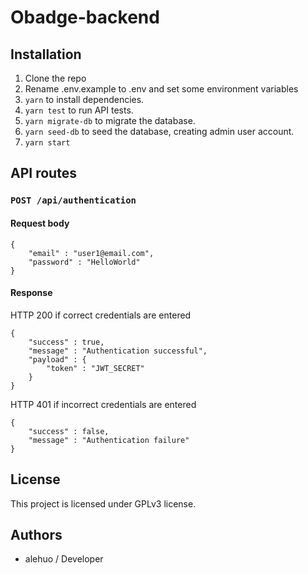 # Obadge-backend

## Installation

1. Clone the repo
2. Rename .env.example to .env and set some environment variables
3. ```yarn``` to install dependencies.
4. ```yarn test``` to run API tests.
5. ```yarn migrate-db``` to migrate the database.
6. ```yarn seed-db``` to seed the database, creating admin user account.
7. ```yarn start```

## API routes


### ```POST /api/authentication```

#### Request body

```
{
    "email" : "user1@email.com",
    "password" : "HelloWorld" 
}
```

#### Response

HTTP 200 if correct credentials are entered


```
{
    "success" : true,
    "message" : "Authentication successful",
    "payload" : {
        "token" : "JWT_SECRET"
    }
}
```

HTTP 401 if incorrect credentials are entered

```
{
    "success" : false,
    "message" : "Authentication failure"
}
```

## License

This project is licensed under GPLv3 license.

## Authors

- alehuo / Developer